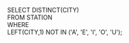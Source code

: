 SELECT DISTINCT(CITY)
<br>
FROM STATION
<br>
WHERE
<br>
LEFT(CITY,1) NOT IN ('A', 'E', 'I', 'O', 'U');
